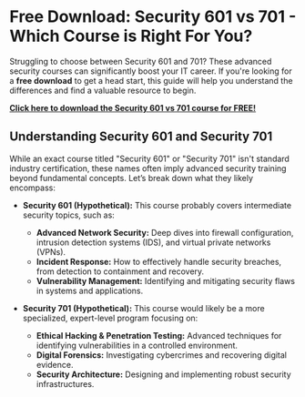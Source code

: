 # Free Download: Security 601 vs 701 - Which Course is Right For You?

Struggling to choose between Security 601 and 701? These advanced security courses can significantly boost your IT career. If you're looking for a **free download** to get a head start, this guide will help you understand the differences and find a valuable resource to begin.

[**Click here to download the Security 601 vs 701 course for FREE!**](https://udemywork.com/security-601-vs-701)

## Understanding Security 601 and Security 701

While an exact course titled "Security 601" or "Security 701" isn't standard industry certification, these names often imply advanced security training beyond fundamental concepts. Let’s break down what they likely encompass:

*   **Security 601 (Hypothetical):** This course probably covers intermediate security topics, such as:
    *   **Advanced Network Security:** Deep dives into firewall configuration, intrusion detection systems (IDS), and virtual private networks (VPNs).
    *   **Incident Response:** How to effectively handle security breaches, from detection to containment and recovery.
    *   **Vulnerability Management:** Identifying and mitigating security flaws in systems and applications.

*   **Security 701 (Hypothetical):**  This course would likely be a more specialized, expert-level program focusing on:
    *   **Ethical Hacking & Penetration Testing:**  Advanced techniques for identifying vulnerabilities in a controlled environment.
    *   **Digital Forensics:** Investigating cybercrimes and recovering digital evidence.
    *   **Security Architecture:** Designing and implementing robust security infrastructures.

[**Don't wait! Download the Security 601 vs 701 course for FREE today!**](https://udemywork.com/security-601-vs-701)

## Choosing the Right Path for You

Deciding between hypothetical "Security 601" and "701" depends on your current skillset and career goals. If you have a strong foundation in basic security concepts, "601" could be the next logical step. If you're already experienced and want to specialize, "701"-level topics may be more appropriate.

Consider these questions:

*   **What are your current security skills?** Be honest about your knowledge gaps.
*   **What areas of security interest you most?** Choose a path that aligns with your passion.
*   **What are your career aspirations?** Research what skills are in demand for your desired roles.

[**Get instant access! Download the Security 601 vs 701 resource for FREE here!**](https://udemywork.com/security-601-vs-701)
